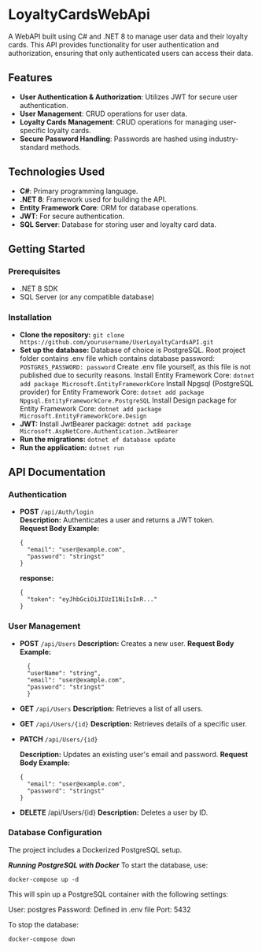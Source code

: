 # LoyaltyCardsWebApi
A WebAPI built using C# and .NET 8 to manage user data and their loyalty cards. This API provides functionality for user authentication and authorization, ensuring that only authenticated users can access their data.

## Features

- **User Authentication & Authorization**: Utilizes JWT for secure user authentication.
- **User Management**: CRUD operations for user data.
- **Loyalty Cards Management**: CRUD operations for managing user-specific loyalty cards.
- **Secure Password Handling**: Passwords are hashed using industry-standard methods.

## Technologies Used

- **C#**: Primary programming language.
- **.NET 8**: Framework used for building the API.
- **Entity Framework Core**: ORM for database operations.
- **JWT**: For secure authentication.
- **SQL Server**: Database for storing user and loyalty card data.

## Getting Started 
### Prerequisites 
- .NET 8 SDK
- SQL Server (or any compatible database)
### Installation
- **Clone the repository:**
  ```git clone https://github.com/yourusername/UserLoyaltyCardsAPI.git```
- **Set up the database:**
  Database of choice is PostgreSQL.
  Root project folder contains .env file which contains database password:
  ```POSTGRES_PASSWORD: password```
  Create .env file yourself, as this file is not published due to security reasons.
  Install Entity Framework Core:
  ```dotnet add package Microsoft.EntityFrameworkCore```
  Install Npgsql (PostgreSQL provider) for Entity Framework Core:
  ```dotnet add package Npgsql.EntityFrameworkCore.PostgreSQL```
  Install Design package for Entity Framework Core:
  ```dotnet add package Microsoft.EntityFrameworkCore.Design```
- **JWT:**
  Install JwtBearer package:
  ```dotnet add package Microsoft.AspNetCore.Authentication.JwtBearer```
- **Run the migrations:**
  ```dotnet ef database update```
- **Run the application:**
  ```dotnet run```


## API Documentation

### Authentication

- **POST** `/api/Auth/login`  
  **Description:** Authenticates a user and returns a JWT token.  
  **Request Body Example:**
  ```
  {
    "email": "user@example.com",
    "password": "stringst"
  }
  ```
  **response:**
  ```
  {
    "token": "eyJhbGciOiJIUzI1NiIsInR..."
  }
  ```
### User Management
- **POST** `/api/Users`
  **Description:** Creates a new user.
  **Request Body Example:**

  ```
    {
    "userName": "string",
    "email": "user@example.com",
    "password": "stringst"
    }
  ```

- **GET** `/api/Users`
  **Description:** Retrieves a list of all users.

- **GET** `/api/Users/{id}`
  **Description:** Retrieves details of a specific user.

- **PATCH** `/api/Users/{id}`

  **Description:** Updates an existing user's email and password.
  **Request Body Example:**
  ```
  {
    "email": "user@example.com",
    "password": "stringst"
  }
  ```

- **DELETE** /api/Users/{id}
  **Description:** Deletes a user by ID.

### Database Configuration
The project includes a Dockerized PostgreSQL setup.

***Running PostgreSQL with Docker***
To start the database, use:
  ```
  docker-compose up -d
  ```
This will spin up a PostgreSQL container with the following settings:

User: postgres
Password: Defined in .env file
Port: 5432

To stop the database:
  ```
  docker-compose down
  ```
